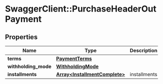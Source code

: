 # SwaggerClient::PurchaseHeaderOutPayment

## Properties
Name | Type | Description | Notes
------------ | ------------- | ------------- | -------------
**terms** | [**PaymentTerms**](PaymentTerms.md) |  | [optional] 
**withholding_mode** | [**WithholdingMode**](WithholdingMode.md) |  | [optional] 
**installments** | [**Array&lt;InstallmentComplete&gt;**](InstallmentComplete.md) | installments | [optional] 


